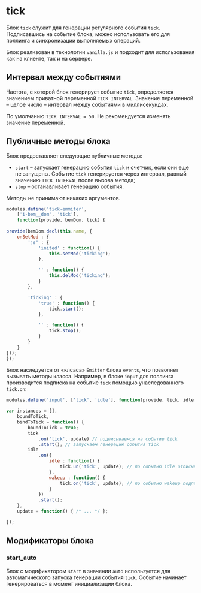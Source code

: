 # tick

Блок `tick` служит для генерации регулярного события `tick`. Подписавшись на событие блока, можно использовать его для поллинга и синхронизации выполняемых операций.

Блок реализован в технологии `vanilla.js` и подходит для использования как на клиенте, так и на сервере.

## Интервал между событиями

Частота, с которой блок генерирует событие `tick`, определяется значением приватной переменной `TICK_INTERVAL`. Значение переменной – целое число – интервал между событиями в миллисекундах. 

По умолчанию `TICK_INTERVAL = 50`. Не рекомендуется изменять значение переменной.

## Публичные методы блока

Блок предоставляет следующие публичные методы:

* `start` – запускает генерацию события `tick` и счетчик, если они еще не запущены. Событие `tick` генерируется через интервал, равный значению `TICK_INTERVAL` после вызова метода;
* `stop` – останавливает генерацию события.

Методы не принимают никаких аргументов.

```js
modules.define('tick-emmiter',
    ['i-bem__dom', 'tick'],
    function(provide, bemDom, tick) {
        
provide(bemDom.decl(this.name, {
    onSetMod : {
        'js' : {
            'inited' : function() { 
                this.setMod('ticking');
            },

            '' : function() {
                this.delMod('ticking');
            }
        },

        'ticking' : {
            'true' : function() {
                tick.start();
            },

            '' : function() {
                tick.stop();
            }
        }
    }
}));
});
```


Блок наследуется от «клсаса» `Emitter` блока `events`, что позволяет вызывать методы класса.
Например, в блоке `input` для поллинга производится подписка на событие `tick` помощью унаследованного `tick.on`:

```js
modules.define('input', ['tick', 'idle'], function(provide, tick, idle, Input) {

var instances = [],
    boundToTick,
    bindToTick = function() {
        boundToTick = true;
        tick
            .on('tick', update) // подписываемся на событие tick 
            .start(); // запускаем генерацию события tick
        idle
            .on({
                idle : function() {
                    tick.un('tick', update); // по событию idle отписываемся от tick
                },
                wakeup : function() {
                    tick.on('tick', update); // по событию wakeup подписываемся обратно
                }
            })
            .start();
    },
    update = function() { /* ... */ };

});
```


## Модификаторы блока

### start_auto

Блок с модификатором `start` в значении `auto` используется для автоматического запуска генерации события `tick`. Событие начинает генерироваться в момент инициализации блока.
